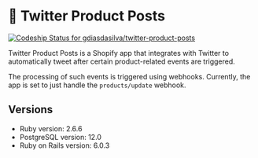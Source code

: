 # 🛒 Twitter Product Posts

[![Codeship Status for gdiasdasilva/twitter-product-posts](https://app.codeship.com/projects/8a727550-8047-0138-a2f9-7e7dbe13f4dd/status?branch=master)](https://app.codeship.com/projects/397604)

Twitter Product Posts is a Shopify app that integrates with Twitter to automatically tweet
after certain product-related events are triggered.

The processing of such events is triggered using webhooks. Currently, the app is set to just
handle the `products/update` webhook.

## Versions

* Ruby version: 2.6.6
* PostgreSQL version: 12.0
* Ruby on Rails version: 6.0.3
